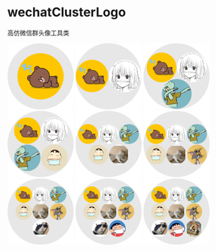 # wechatClusterLogo
高仿微信群头像工具类

<img src="https://raw.githubusercontent.com/JokerByrant/wechatClusterLogo/master/src/main/resources/META-INF/resources/webjars/circle/1.png" width="150px" height="150px">
<img src="https://raw.githubusercontent.com/JokerByrant/wechatClusterLogo/master/src/main/resources/META-INF/resources/webjars/circle/2.png" width="150px" height="150px">
<img src="https://raw.githubusercontent.com/JokerByrant/wechatClusterLogo/master/src/main/resources/META-INF/resources/webjars/circle/3.png" width="150px" height="150px">
<img src="https://raw.githubusercontent.com/JokerByrant/wechatClusterLogo/master/src/main/resources/META-INF/resources/webjars/circle/4.png" width="150px" height="150px">
<img src="https://raw.githubusercontent.com/JokerByrant/wechatClusterLogo/master/src/main/resources/META-INF/resources/webjars/circle/5.png" width="150px" height="150px">
<img src="https://raw.githubusercontent.com/JokerByrant/wechatClusterLogo/master/src/main/resources/META-INF/resources/webjars/circle/6.png" width="150px" height="150px">
<img src="https://raw.githubusercontent.com/JokerByrant/wechatClusterLogo/master/src/main/resources/META-INF/resources/webjars/circle/7.png" width="150px" height="150px">
<img src="https://raw.githubusercontent.com/JokerByrant/wechatClusterLogo/master/src/main/resources/META-INF/resources/webjars/circle/8.png" width="150px" height="150px">
<img src="https://raw.githubusercontent.com/JokerByrant/wechatClusterLogo/master/src/main/resources/META-INF/resources/webjars/circle/9.png" width="150px" height="150px">
